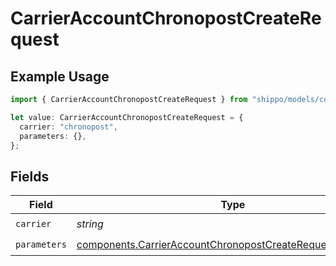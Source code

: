 # CarrierAccountChronopostCreateRequest

## Example Usage

```typescript
import { CarrierAccountChronopostCreateRequest } from "shippo/models/components";

let value: CarrierAccountChronopostCreateRequest = {
  carrier: "chronopost",
  parameters: {},
};
```

## Fields

| Field                                                                                                                                    | Type                                                                                                                                     | Required                                                                                                                                 | Description                                                                                                                              | Example                                                                                                                                  |
| ---------------------------------------------------------------------------------------------------------------------------------------- | ---------------------------------------------------------------------------------------------------------------------------------------- | ---------------------------------------------------------------------------------------------------------------------------------------- | ---------------------------------------------------------------------------------------------------------------------------------------- | ---------------------------------------------------------------------------------------------------------------------------------------- |
| `carrier`                                                                                                                                | *string*                                                                                                                                 | :heavy_check_mark:                                                                                                                       | N/A                                                                                                                                      | chronopost                                                                                                                               |
| `parameters`                                                                                                                             | [components.CarrierAccountChronopostCreateRequestParameters](../../models/components/carrieraccountchronopostcreaterequestparameters.md) | :heavy_check_mark:                                                                                                                       | N/A                                                                                                                                      |                                                                                                                                          |